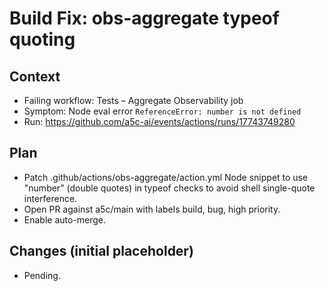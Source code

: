 # Build Fix: obs-aggregate typeof quoting

## Context

- Failing workflow: Tests – Aggregate Observability job
- Symptom: Node eval error `ReferenceError: number is not defined`
- Run: https://github.com/a5c-ai/events/actions/runs/17743749280

## Plan

- Patch .github/actions/obs-aggregate/action.yml Node snippet to use "number" (double quotes) in typeof checks to avoid shell single-quote interference.
- Open PR against a5c/main with labels build, bug, high priority.
- Enable auto-merge.

## Changes (initial placeholder)

- Pending.
